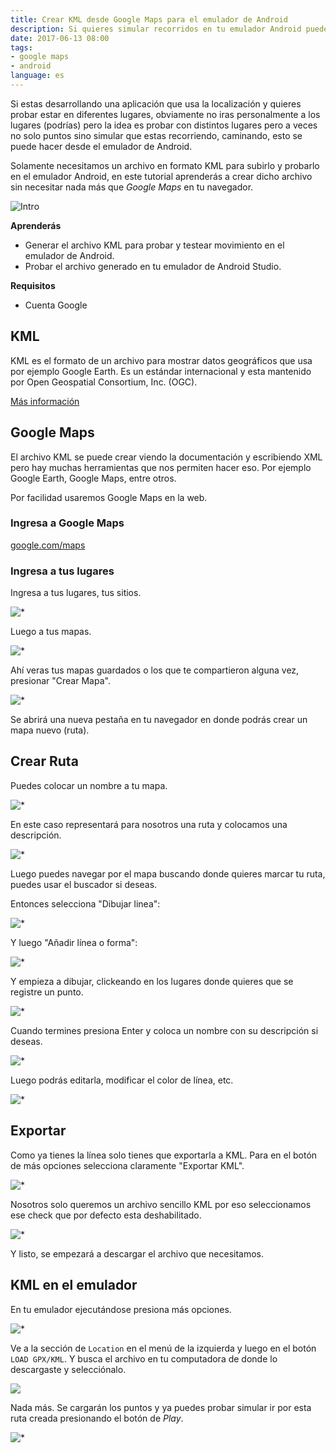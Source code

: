 ```yaml
---
title: Crear KML desde Google Maps para el emulador de Android
description: Si quieres simular recorridos en tu emulador Android puedes crear un archivo KML desde Google Maps.
date: 2017-06-13 08:00
tags: 
- google maps
- android
language: es
---
```


Si estas desarrollando una aplicación que usa la localización y quieres probar estar en diferentes lugares, obviamente no iras personalmente a los lugares (podrías) pero la idea es probar con distintos lugares pero a veces no solo puntos sino simular que estas recorriendo, caminando, esto se puede hacer desde el emulador de Android.

Solamente necesitamos un archivo en formato KML para subirlo y probarlo en el emulador Android, en este tutorial aprenderás a crear dicho archivo sin necesitar nada más que _Google Maps_ en tu navegador.

![Intro](https://firebasestorage.googleapis.com/v0/b/maksha-41f4f.appspot.com/o/labs%2Fcrear-kml-google-maps-emulador-android%2Femu.png?alt=media&token=9f1078e6-df73-43ee-8f65-5f64a3baa353)

__Aprenderás__

* Generar el archivo KML para probar y testear movimiento en el emulador de Android.
* Probar el archivo generado en tu emulador de Android Studio.

__Requisitos__

* Cuenta Google

## KML

KML es el formato de un archivo para mostrar datos geográficos que usa por ejemplo Google Earth. Es un estándar internacional y esta mantenido por Open Geospatial Consortium, Inc. (OGC).

[Más información](https://developers.google.com/kml/)

## Google Maps

El archivo KML se puede crear viendo la documentación y escribiendo XML pero hay muchas herramientas que nos permiten hacer eso. Por ejemplo Google Earth, Google Maps, entre otros.

Por facilidad usaremos Google Maps en la web.

### Ingresa a Google Maps

[google.com/maps](https://www.google.com/maps/)

### Ingresa a tus lugares

Ingresa a tus lugares, tus sitios.

![*](https://firebasestorage.googleapis.com/v0/b/maksha-41f4f.appspot.com/o/labs%2Fcrear-kml-google-maps-emulador-android%2Fmaps.png?alt=media&token=c86c2baf-7c64-45aa-935f-7ebbd2efc6d1)

Luego a tus mapas.

![*](https://firebasestorage.googleapis.com/v0/b/maksha-41f4f.appspot.com/o/labs%2Fcrear-kml-google-maps-emulador-android%2Fmaps2.png?alt=media&token=bd8014fd-778c-48de-ac92-4a86f69aea85)

Ahí veras tus mapas guardados o los que te compartieron alguna vez, presionar "Crear Mapa".

![*](https://firebasestorage.googleapis.com/v0/b/maksha-41f4f.appspot.com/o/labs%2Fcrear-kml-google-maps-emulador-android%2Fmaps3.png?alt=media&token=5eb9e33c-f33d-4e96-9e17-566a922753f9)

Se abrirá una nueva pestaña en tu navegador en donde podrás crear un mapa nuevo (ruta).

## Crear Ruta

Puedes colocar un nombre a tu mapa.

![*](https://firebasestorage.googleapis.com/v0/b/maksha-41f4f.appspot.com/o/labs%2Fcrear-kml-google-maps-emulador-android%2Fcrear1.png?alt=media&token=36b8eb6f-795a-4183-825a-bf894ff4078a)

En este caso representará para nosotros una ruta y colocamos una descripción.

![*](https://firebasestorage.googleapis.com/v0/b/maksha-41f4f.appspot.com/o/labs%2Fcrear-kml-google-maps-emulador-android%2Fcrear2.png?alt=media&token=94348cdf-9845-4aad-ab51-e20d9bb7df72)

Luego puedes navegar por el mapa buscando donde quieres marcar tu ruta, puedes usar el buscador si deseas.

Entonces selecciona "Dibujar linea":

![*](https://firebasestorage.googleapis.com/v0/b/maksha-41f4f.appspot.com/o/labs%2Fcrear-kml-google-maps-emulador-android%2Fcrear3.png?alt=media&token=a44a5b35-a7a5-4190-afaa-e2e50c95984d)

Y luego "Añadir línea o forma":

![*](https://firebasestorage.googleapis.com/v0/b/maksha-41f4f.appspot.com/o/labs%2Fcrear-kml-google-maps-emulador-android%2Fcrear4.png?alt=media&token=eddf9635-3a28-4977-a40d-7144670a894f)

Y empieza a dibujar, clickeando en los lugares donde quieres que se registre un punto.

![*](https://firebasestorage.googleapis.com/v0/b/maksha-41f4f.appspot.com/o/labs%2Fcrear-kml-google-maps-emulador-android%2Fcrear11.png?alt=media&token=222833ae-4d42-443a-811b-5e8c84fc01dc)

Cuando termines presiona Enter y coloca un nombre con su descripción si deseas.

![*](https://firebasestorage.googleapis.com/v0/b/maksha-41f4f.appspot.com/o/labs%2Fcrear-kml-google-maps-emulador-android%2Fcrear12.png?alt=media&token=6d6f09d2-60ab-44cc-929b-6599e9392f18)

Luego podrás editarla, modificar el color de línea, etc.

![*](https://firebasestorage.googleapis.com/v0/b/maksha-41f4f.appspot.com/o/labs%2Fcrear-kml-google-maps-emulador-android%2Fcrear13.png?alt=media&token=3c79792b-1ef7-4a3f-9236-aa4fb70c8040)

## Exportar

Como ya tienes la línea solo tienes que exportarla a KML. Para en el botón de más opciones selecciona claramente "Exportar KML".

![*](https://firebasestorage.googleapis.com/v0/b/maksha-41f4f.appspot.com/o/labs%2Fcrear-kml-google-maps-emulador-android%2Fexpo1.png?alt=media&token=3d417f49-101b-4888-955b-b9c319012b37)

Nosotros solo queremos un archivo sencillo KML por eso seleccionamos ese check que por defecto esta deshabilitado.

![*](https://firebasestorage.googleapis.com/v0/b/maksha-41f4f.appspot.com/o/labs%2Fcrear-kml-google-maps-emulador-android%2Fexpo2.png?alt=media&token=96a274f9-4476-4cfd-8792-9f22bdee7fb4)

Y listo, se empezará a descargar el archivo que necesitamos.

## KML en el emulador

En tu emulador ejecutándose presiona más opciones.

![*](https://firebasestorage.googleapis.com/v0/b/maksha-41f4f.appspot.com/o/labs%2Fcrear-kml-google-maps-emulador-android%2Femu1.png?alt=media&token=aca7ab8b-29f7-4853-a876-cf67775e2e91)

Ve a la sección de `Location` en el menú de la izquierda y luego en el botón `LOAD GPX/KML`. Y busca el archivo en tu computadora de donde lo descargaste y selecciónalo.

![](https://firebasestorage.googleapis.com/v0/b/maksha-41f4f.appspot.com/o/labs%2Fcrear-kml-google-maps-emulador-android%2Femu2.png?alt=media&token=12960267-5cd1-4b56-853c-2b749c25b5f4)

Nada más. Se cargarán los puntos y ya puedes probar simular ir por esta ruta creada presionando el botón de *Play*.

![*](https://firebasestorage.googleapis.com/v0/b/maksha-41f4f.appspot.com/o/labs%2Fcrear-kml-google-maps-emulador-android%2Femu3.png?alt=media&token=6154a4cf-3258-4136-a17f-a073752e8c17)
